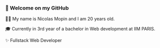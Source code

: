 ### 👋 Welcome on my GitHub 


🧑🏻 My name is Nicolas Mopin and I am 20 years old.

🎓 Currently in 3rd year of a bachelor in Web development at IIM PARIS.

✨ Fullstack Web Developer
